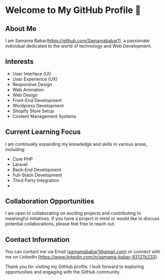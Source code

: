 # Welcome to My GitHub Profile 👋

## About Me
I am Samama Babar(https://github.com/Samamababar1), a passionate individual dedicated to the world of technology and Web Development.

## Interests
- User Interface (UI)
- User Experience (UX) 
- Responsive Design
- Web Animation
- Web Design
- Front-End Development
- Wordpress Development
- Shopify Store Setup
- Content Management Systems

## Current Learning Focus
I am continually expanding my knowledge and skills in various areas, including:

- Core PHP
- Laravel
- Back-End Development
- Full-Stack Development
- Third Party Integration
- 
## Collaboration Opportunities
I am open to collaborating on exciting projects and contributing to meaningful initiatives.
If you have a project in mind or would like to discuss potential collaborations, please feel free to reach out.

## Contact Information
You can contact me via Email (samamababar1@gmail.com) or connect with me on LinkedIn (https://www.linkedin.com/in/samama-babar-93127b233).

Thank you for visiting my GitHub profile. I look forward to exploring opportunities and engaging with the GitHub community.

<!---
Samamababar1 is a ✨ special ✨ repository because its `README.md` (this file) appears on your GitHub profile.
You can click the Preview link to take a look at your changes.
--->
